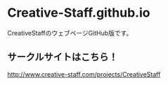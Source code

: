 # Creative-Staff.github.io
CreativeStaffのウェブページGitHub版です。

## サークルサイトはこちら！
http://www.creative-staff.com/projects/CreativeStaff
